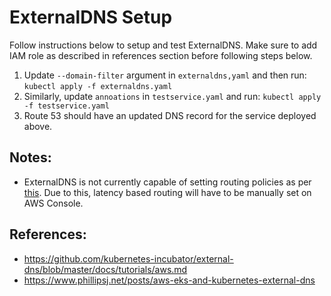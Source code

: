 # ExternalDNS Setup 

Follow instructions below to setup and test ExternalDNS. Make sure to add IAM role as described in references section before following steps below.  

1. Update `--domain-filter` argument in `externaldns,yaml` and then run: 
```kubectl apply -f externaldns.yaml```
2. Similarly, update `annoations` in `testservice.yaml` and run: 
```kubectl apply -f testservice.yaml```
3. Route 53 should have an updated DNS record for the service deployed above. 


## Notes: 
* ExternalDNS is not currently capable of setting routing policies as per [this](https://github.com/kubernetes-incubator/external-dns/issues/571). Due to this, latency based routing will have to be manually set on AWS Console. 

## References: 
* https://github.com/kubernetes-incubator/external-dns/blob/master/docs/tutorials/aws.md
* https://www.phillipsj.net/posts/aws-eks-and-kubernetes-external-dns
